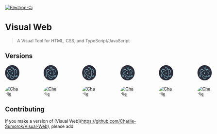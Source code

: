 [![Electron-Ci][Electron-Ci-badge]][Electron-Ci-workflow]

[Electron-Ci-badge]: https://github.com/Charlie-Sumorok/Visual-Web-Electron/actions/workflows/Ci.yml/badge.svg
[Electron-Ci-workflow]: https://github.com/Charlie-Sumorok/Visual-Web-Electron/actions/workflows/Ci.yml

# Visual Web

> A Visual Tool for HTML, CSS, and TypeScript/JavaScript

<!-- ## Install

*macOS 10.10+, Linux, and Windows 7+ are supported (64-bit only).*

**macOS**

[**Download**](https://github.com/user/repo/releases/latest) the `.dmg` file.

**Linux**

[**Download**](https://github.com/user/repo/releases/latest) the `.AppImage` or `.deb` file.

*The AppImage needs to be [made executable](http://discourse.appimage.org/t/how-to-make-an-appimage-executable/80) after download.*

**Windows**

[**Download**](https://github.com/user/repo/releases/latest) the `.exe` file.

---
-->

<!--
### Publish

```
$ npm run release
```

After Travis finishes building your app, open the release draft it created and click "Publish".
-->
## Versions
<div class="versions">
	<div class="version">
		<a class="version-icon"
			href="https://github.com/Charlie-Sumorok/Visual-Web-Electron"
			title="Electron">
			<img class="icon"
				src="./images/Electron.png"
				alt="Electron Version"
				width="50px"
				height="50px">
		</a>
		<a class="author"
			href="https://github.com/Charlie-Sumorok"
			title="Charlie">
			<img class="author"
				src="https://github.com/Charlie-Sumorok.png"
				alt="Charlie"
				width="50px"
				height="50px">
		</a>
	</div>
	<div class="version">
		<a class="version-icon"
			href="https://github.com/Charlie-Sumorok/Visual-Web-Electron"
			title="Electron">
			<img class="icon"
				src="./images/Electron.png"
				alt="Electron Version"
				width="50px"
				height="50px">
		</a>
		<a class="author"
			href="https://github.com/Charlie-Sumorok"
			title="Charlie">
			<img class="author"
				src="https://github.com/Charlie-Sumorok.png"
				alt="Charlie"
				width="50px"
				height="50px">
		</a>
	</div>
	<div class="version">
		<a class="version-icon"
			href="https://github.com/Charlie-Sumorok/Visual-Web-Electron"
			title="Electron">
			<img class="icon"
				src="./images/Electron.png"
				alt="Electron Version"
				width="50px"
				height="50px">
		</a>
		<a class="author"
			href="https://github.com/Charlie-Sumorok"
			title="Charlie">
			<img class="author"
				src="https://github.com/Charlie-Sumorok.png"
				alt="Charlie"
				width="50px"
				height="50px">
		</a>
	</div>
	<div class="version">
		<a class="version-icon"
			href="https://github.com/Charlie-Sumorok/Visual-Web-Electron"
			title="Electron">
			<img class="icon"
				src="./images/Electron.png"
				alt="Electron Version"
				width="50px"
				height="50px">
		</a>
		<a class="author"
			href="https://github.com/Charlie-Sumorok"
			title="Charlie">
			<img class="author"
				src="https://github.com/Charlie-Sumorok.png"
				alt="Charlie"
				width="50px"
				height="50px">
		</a>
	</div>
	<div class="version">
		<a class="version-icon"
			href="https://github.com/Charlie-Sumorok/Visual-Web-Electron"
			title="Electron">
			<img class="icon"
				src="./images/Electron.png"
				alt="Electron Version"
				width="50px"
				height="50px">
		</a>
		<a class="author"
			href="https://github.com/Charlie-Sumorok"
			title="Charlie">
			<img class="author"
				src="https://github.com/Charlie-Sumorok.png"
				alt="Charlie"
				width="50px"
				height="50px">
		</a>
	</div>
	<div class="version">
		<a class="version-icon"
			href="https://github.com/Charlie-Sumorok/Visual-Web-Electron"
			title="Electron">
			<img class="icon"
				src="./images/Electron.png"
				alt="Electron Version"
				width="50px"
				height="50px">
		</a>
		<a class="author"
			href="https://github.com/Charlie-Sumorok"
			title="Charlie">
			<img class="author"
				src="https://github.com/Charlie-Sumorok.png"
				alt="Charlie"
				width="50px"
				height="50px">
		</a>
	</div>
	<div class="version">
		<a class="version-icon"
			href="https://github.com/Charlie-Sumorok/Visual-Web-Electron"
			title="Electron">
			<img class="icon"
				src="./images/Electron.png"
				alt="Electron Version"
				width="50px"
				height="50px">
		</a>
		<a class="author"
			href="https://github.com/Charlie-Sumorok"
			title="Charlie">
			<img class="author"
				src="https://github.com/Charlie-Sumorok.png"
				alt="Charlie"
				width="50px"
				height="50px">
		</a>
	</div>
	<div class="version">
		<a class="version-icon"
			href="https://github.com/Charlie-Sumorok/Visual-Web-Electron"
			title="Electron">
			<img class="icon"
				src="./images/Electron.png"
				alt="Electron Version"
				width="50px"
				height="50px">
		</a>
		<a class="author"
			href="https://github.com/Charlie-Sumorok"
			title="Charlie">
			<img class="author"
				src="https://github.com/Charlie-Sumorok.png"
				alt="Charlie"
				width="50px"
				height="50px">
		</a>
	</div>
	<div class="version">
		<a class="version-icon"
			href="https://github.com/Charlie-Sumorok/Visual-Web-Electron"
			title="Electron">
			<img class="icon"
				src="./images/Electron.png"
				alt="Electron Version"
				width="50px"
				height="50px">
		</a>
		<a class="author"
			href="https://github.com/Charlie-Sumorok"
			title="Charlie">
			<img class="author"
				src="https://github.com/Charlie-Sumorok.png"
				alt="Charlie"
				width="50px"
				height="50px">
		</a>
	</div>
	<div class="version">
		<a class="version-icon"
			href="https://github.com/Charlie-Sumorok/Visual-Web-Electron"
			title="Electron">
			<img class="icon"
				src="./images/Electron.png"
				alt="Electron Version"
				width="50px"
				height="50px">
		</a>
		<a class="author"
			href="https://github.com/Charlie-Sumorok"
			title="Charlie">
			<img class="author"
				src="https://github.com/Charlie-Sumorok.png"
				alt="Charlie"
				width="50px"
				height="50px">
		</a>
	</div>
	<div class="version">
		<a class="version-icon"
			href="https://github.com/Charlie-Sumorok/Visual-Web-Electron"
			title="Electron">
			<img class="icon"
				src="./images/Electron.png"
				alt="Electron Version"
				width="50px"
				height="50px">
		</a>
		<a class="author"
			href="https://github.com/Charlie-Sumorok"
			title="Charlie">
			<img class="author"
				src="https://github.com/Charlie-Sumorok.png"
				alt="Charlie"
				width="50px"
				height="50px">
		</a>
	</div>
	<div class="version">
		<a class="version-icon"
			href="https://github.com/Charlie-Sumorok/Visual-Web-Electron"
			title="Electron">
			<img class="icon"
				src="./images/Electron.png"
				alt="Electron Version"
				width="50px"
				height="50px">
		</a>
		<a class="author"
			href="https://github.com/Charlie-Sumorok"
			title="Charlie">
			<img class="author"
				src="https://github.com/Charlie-Sumorok.png"
				alt="Charlie"
				width="50px"
				height="50px">
		</a>
	</div>
</div>


<style>
	.versions {
		display: flex;
		flex-grow: 1;

		gap: 5rem;
	}

	.version {
		display: flex;
		flex-direction: column;

		gap: 1rem;
		border-color: aqua;
	}

	.author {
		border-radius: 50%;
	}
</style>


## Contributing
If you make a version of [Visual Web][]()(https://github.com/Charlie-Sumorok/Visual-Web),
please add 
